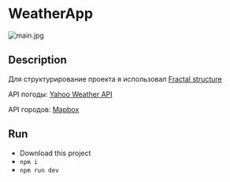 # WeatherApp

![main.jpg](https://s19.postimg.cc/4qevz5fc3/main.jpg)

## Description
Для структурирование проекта я использовал [Fractal structure](https://hackernoon.com/fractal-a-react-app-structure-for-infinite-scale-4dab943092af)

API погоды: [Yahoo Weather API](https://developer.yahoo.com/weather/)

API городов: [Mapbox](https://www.mapbox.com/)

## Run
* Download this project
* `npm i`
* `npm run dev`
